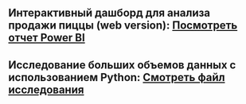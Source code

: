 ## Интерактивный дашборд для анализа продажи пиццы (web version): [Посмотреть отчет Power BI](https://app.powerbi.com/view?r=eyJrIjoiZGNjNTcwZGMtZjAxNy00OGM4LWI5ZmMtZTc0YTZjOTRiM2YyIiwidCI6ImNjYjlkM2VjLTg1YWQtNDY4Ny1hNDA0LTIxMDAwOGU3MDkyYyIsImMiOjl9)

## Исследование больших объемов данных с использованием Python: [Смотреть файл исследования](https://github.com/Qukli/PORTFOLIO/blob/57467a7244f656ba5075848692f1da9ed4e445c5/%D0%98%D1%81%D1%81%D0%BB%D0%B5%D0%B4%D0%BE%D0%B2%D0%B0%D0%BD%D0%B8%D0%B5_%D0%B0%D0%BC%D0%B5%D1%80%D0%B8%D0%BA%D0%B0%D0%BD%D1%81%D0%BA%D0%B8%D1%85_%D0%B3%D0%BE%D1%80%D0%BE%D0%BA.ipynb)


